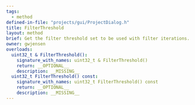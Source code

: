 ```yaml
---
tags:
  - method
defined-in-file: "projects/gui/ProjectDialog.h"
title: FilterThreshold
layout: method
brief: Get the filter threshold set to be used with filter iterations. This is part of the thresholding settings.
owner: gwjensen
overloads:
  uint32_t & FilterThreshold():
    signature_with_names: uint32_t & FilterThreshold()
    return: __OPTIONAL__
    description: __MISSING__
  uint32_t FilterThreshold() const:
    signature_with_names: uint32_t FilterThreshold() const
    return: __OPTIONAL__
    description: __MISSING__
---
```

